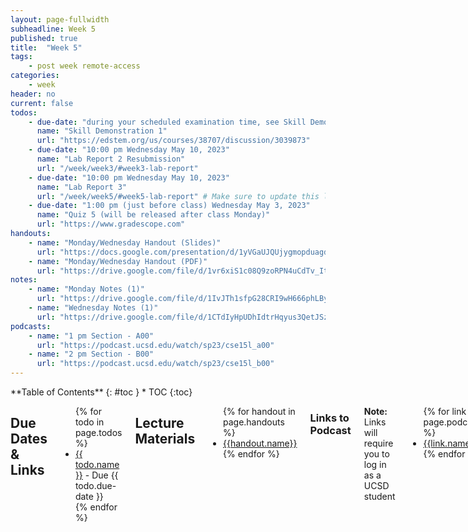 ```yaml
---
layout: page-fullwidth
subheadline: Week 5
published: true
title:  "Week 5"
tags:
    - post week remote-access
categories:
    - week
header: no
current: false
todos:
    - due-date: "during your scheduled examination time, see Skill Demo 1 Schedule on Edstem for details"
      name: "Skill Demonstration 1"
      url: "https://edstem.org/us/courses/38707/discussion/3039873"
    - due-date: "10:00 pm Wednesday May 10, 2023"
      name: "Lab Report 2 Resubmission"
      url: "/week/week3/#week3-lab-report"
    - due-date: "10:00 pm Wednesday May 10, 2023"
      name: "Lab Report 3"
      url: "/week/week5/#week5-lab-report" # Make sure to update this link if its not on right page
    - due-date: "1:00 pm (just before class) Wednesday May 3, 2023"
      name: "Quiz 5 (will be released after class Monday)"
      url: "https://www.gradescope.com"
handouts:
    - name: "Monday/Wednesday Handout (Slides)"
      url: "https://docs.google.com/presentation/d/1yVGaUJQUjygmopduagdvn4MRdXI_-djb/edit?usp=share_link&ouid=117353430475660375516&rtpof=true&sd=true"
    - name: "Monday/Wednesday Handout (PDF)"
      url: "https://drive.google.com/file/d/1vr6xiS1c08Q9zoRPN4uCdTv_ItDeHkvp/view?usp=share_link"
notes:
    - name: "Monday Notes (1)"
      url: "https://drive.google.com/file/d/1IvJTh1sfpG28CRI9wH666phLByjwTNJz"
    - name: "Wednesday Notes (1)"
      url: "https://drive.google.com/file/d/1CTdIyHpUDhIdtrHqyus3QetJSzI6sYYm"
podcasts:
    - name: "1 pm Section - A00"
      url: "https://podcast.ucsd.edu/watch/sp23/cse15l_a00"
    - name: "2 pm Section - B00"
      url: "https://podcast.ucsd.edu/watch/sp23/cse15l_b00"
---
```


<div class="row">
<div class="medium-4 medium-push-8 columns" markdown="1">
<div class="panel radius fixed-toc"  data-options="sticky_on:large" markdown="1">
**Table of Contents**
{: #toc }
*  TOC
{:toc}
</div>
</div><!-- /.medium-4.columns -->

<div class="medium-8 medium-pull-4 columns" markdown="1">

## Due Dates & Links

<ul>
{% for todo in page.todos %}
<li><a href="{{ todo.url }}">{{ todo.name }}</a> - Due {{ todo.due-date }}</li>
{% endfor %}
</ul>

## Lecture Materials
<ul>
{% for handout in page.handouts %}
<li><a href="{{handout.url}}">{{handout.name}}</a></li>
{% endfor %}
</ul>

<!-- ### In-class notes
{% for note in page.notes %}
<a href="{{ note.url }}">{{ note.name }}</a>
<iframe src="{{ note.url }}/preview" width="640" height="480" allow="autoplay"></iframe>
{% endfor %} -->

### Links to Podcast
**Note:** Links will require you to log in as a UCSD student
<ul>
{% for link in page.podcasts %} 
<li><a href="{{link.url}}">{{link.name}}</a></li>
{% endfor %}
</ul>

## Lab Report 3 {#week5-lab-report}

You’ll write this report as a Github Pages page, then print that page to PDF and upload to Gradescope.

### Researching Commands

Consider the commands `less`, `find`, and `grep`. Choose _one_ of them. Online,
find 4 interesting command-line options or alternate ways to use the command
you chose. For example, we saw the `-name` option for `find` in class. For each
of those options, give 2 examples of using it on files and directories from
`./technical`. Show each example as a code block that shows the command and its
output, and write a sentence or two about what it’s doing and why it’s
useful.

That makes 8 total examples, all focused on a single command. There should be
two examples each for four different command-line options. Many commands like
these have pretty sophisticated behavior possible – it can take years to be
exposed to and learn all of the possible tricks and inner workings.

Along with each option/mode you show, cite your source for how you found out
about it as a URL or a description of where you found it.

To find information about the commands, a simple Web search like “find
command-line options” will probably give decent results. There is also a
built-in command on many systems called `man` (short for “manual”) that
displays information about commands; you can use `man grep`, for example, to
see a long listing of information about how `grep` works. Also consider asking
ChatGPT!

